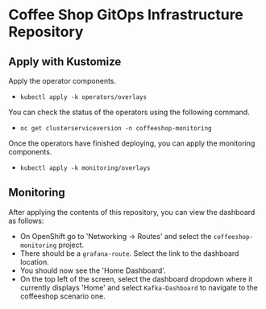 # Coffee Shop GitOps Infrastructure Repository

## Apply with Kustomize

Apply the operator components.
* `kubectl apply -k operators/overlays`

You can check the status of the operators using the following command.
* `oc get clusterserviceversion -n coffeeshop-monitoring`

Once the operators have finished deploying, you can apply the monitoring components.
* `kubectl apply -k monitoring/overlays`

## Monitoring

After applying the contents of this repository, you can view the dashboard as follows:

* On OpenShift go to 'Networking -> Routes' and select the `coffeeshop-monitoring` project.
* There should be a `grafana-route`. Select the link to the dashboard location.
* You should now see the 'Home Dashboard'.
* On the top left of the screen, select the dashboard dropdown where it currently displays 'Home' and select `Kafka-Dashboard` to navigate to the coffeeshop scenario one.
